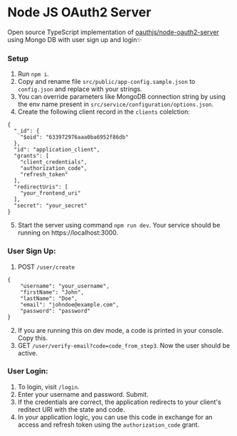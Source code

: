 # Node JS OAuth2 Server

Open source TypeScript implementation of [oauthjs/node-oauth2-server](https://github.com/oauthjs/node-oauth2-server) using Mongo DB with user sign up and login✨

### Setup

1. Run `npm i`.
2. Copy and rename file `src/public/app-config.sample.json` to `config.json` and replace with your strings.
3. You can override parameters like MongoDB connection string by using the env name present in `src/service/configuration/options.json`.
4. Create the following client record in the `clients` colelction:

```
{
  "_id": {
    "$oid": "633972976aaa0ba6952f86db"
  },
  "id": "application_client",
  "grants": [
    "client_credentials",
    "authorization_code",
    "refresh_token"
  ],
  "redirectUris": [
    "your_frontend_uri"
  ],
  "secret": "your_secret"
}
```
5. Start the server using command `npm run dev`. Your service should be running on https://localhost:3000.

### User Sign Up:

1. POST `/user/create`

```
{
    "username": "your_username",
    "firstName": "John",
    "lastName": "Doe",
    "email": "johndoe@example.com",
    "password": "password"
}
```
2. If you are running this on dev mode, a code is printed in your console. Copy this.
3. GET `/user/verify-email?code=code_from_step3`. Now the user should be active.

### User Login:

1. To login, visit `/login`.
2. Enter your username and password. Submit.
3. If the credentials are correct, the application redirects to your client's reditect URI with the state and code.
4. In your application logic, you can use this code in exchange for an access and refresh token using the `authorization_code` grant.